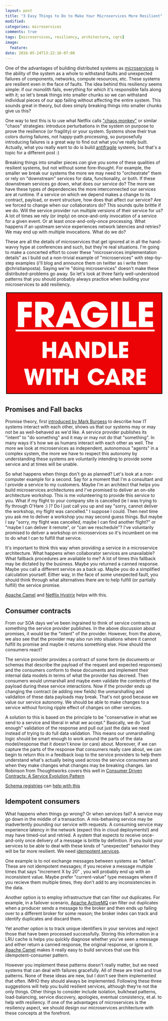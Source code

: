 ```yaml
---
layout: post
title: "3 Easy Things to Do to Make Your Microservices More Resilient"
modified:
categories: microservices
comments: true
tags: [microservices, resiliency, architecture, cqrs]
image:
  feature:
date: 2016-05-24T13:22:16-07:00
---
```


One of the advantages of building distributed systems as [microservices][microservices] is the ability of the system as a whole to withstand faults and unexpected failures of components, networks, compute resources, etc.  These systems are resilient even in the face of faults. The idea behind this resiliency seems simple: if our monolith fails, everything for which it's responsible fails along with it; so let's break things into smaller chunks so we can withstand individual pieces of our app failing without affecting the entire system. This sounds great in theory, but does simply breaking things into smaller chunks give us this?

One way to test this is to use what Netflix calls ["chaos monkey"][chaosmonkey] or similar "chaos" strategies: introduce perturbations in the system on purpose to prove the resilience (or fragility) or your system. Systems show their true colors during failures, not happy-path processing, so purposefully introducing failures is a great way to find out what you've really built. Actually, what you really want to do is build [antifragile][antifragile] systems, but that's a topic for a different post :)
 
Breaking things into smaller pieces _can_ give you some of these qualities of resilient systems, but not without some fore-thought. For example, the smaller we break our systems the more we may need to "orchestrate" them or rely on "downstream" services for data, functionality, or both. If these downstream services go down, what does our service do? The more we have these types of dependencies the more interconnected our services are at runtime. If a service on which we depend makes a change to its contract, payload, or event structure, how does that affect our service? Are we forced to change when our collaborators do? This sounds quite brittle if we do. Will the service provider run multiple versions of their service for us? A lot of times we rely (or imply) on once-and-only invocation of a service for a given event. Or at least once-and-only-once processing. What happens if an upstream service experiences network latencies and retries? We may end up with multiple invocations. What do we do?
 
 
These are all the details of microservices that get ignored at in all the hand-wavvy hype at conferences and such, but they're real situations.  I'm going to make a concerted effort to cover these "microservices implementation details" as I build out a non-trivial example of "microservices" with step-by-step examples (i'll blog and announce them on twitter as i write them @christianposta). Saying we're "doing microservices" doesn't make these distributed-problems go away. So let's look at three fairly well-understood patterns that you should probably always practice when building your microservices to add resiliency.

![fragile](/images/fragile.jpg)


## Promises and Fall backs

Promise theory, first [introduced by Mark Burgess][promises] to describe how IT systems interact with each other, shows us that our systems may or may not be as well-behaved as we'd like. A service provider publishes its "intent" to "do something" and it may or may not do that "something". In many ways it's how we as humans interact with each other as well. The more we look at microservices as independent, autonomous "agents" in a complex system, the more we have to respect this autonomy by understanding these systems are voluntarily intending to provide some service and at times will be unable. 

So what happens when things don't go as planned? Let's look at a non-computer example for a second. Say for a moment that I'm a consultant and I provide a service to my customers. Maybe I'm an architect that helps you build microservices architectures and I've promised to deliver an on-site architecture workshop. This is me volunteering to provide this service to you. What if my flight to your company site is cancelled (ie I was trying to fly through O'Hare :) )? Do I just call you up and say "sorry, cannot deliver the workshop, my flight was cancelled." I suppose I could. Then next time you ask me to deliver a workshop you may second guess things. But maybe I say "sorry, my flight was cancelled, maybe I can find another flight?" or "maybe I can deliver it remote", or "can we reschedule"? I've voluntarily promised to deliver a workshop on microservices so it's incumbent on me to do what I can to fulfill that service. 
  
 It's important to think this way when providing a service in a microservice architecture. What happens when collaborator services are unavailable? What fallback procedures are available to me? A lot of times this fallback may be dictated by the business. Maybe you returned a canned response. Maybe you call a different service as a back up. Maybe you do a simplified calculation yourself. Either way, in the face of some unexpected fault, you should think through what alternatives there are to help fulfill (or partially fulfill) the service promise. 
 
[Apache Camel][camel] and [Netflix Hystrix][hystrix] helps with this.

## Consumer contracts

From our SOA days we've been ingrained to think of service contracts as something the service provider publishes. In the above discussion about promises, it would be the "intent" of the provider. However, from the above, we also see that the provider may also run into situations where it cannot fulfill its promise and maybe it returns something else. How should the consumers react?

The service provider provides a contract of some form (ie documents or schemas that describe the payload of the request and expected responses) and the consumers conform to these documents and implement their internal data models in terms of what the provider has decreed. Then consumers would unmarshall and maybe even validate the contents of the payload during these service interactions. Now if the provider ends up changing the contract (ie adding new fields) the unmarshalling and validation of these data payloads may break. That's not good because we value our service autonomy. We should be able to make changes to a service without forcing ripple effect of changes on other services. 

A solution to this is based on the principle to be "conservative in what we send to a service and liberal in what we accept." Basically, we do "just enough" validation of the response and pull out just the data we need instead of trying to do full data validation. This means our unmarshalling logic should be smart enough to work around the parts of the data model/response that it doesn't know (or care) about. Moreover, if we can capture the parts of the response that consumers really care about, we can begin to return this in a feedback loop to the service providers to help them understand what's actually being used across the service consumers and when they make changes what changes may be breaking changes. Ian Robinson from Thoughtworks covers this well in [Consumer Driven Contracts: A Service Evolution Pattern][consumer-contracts]  

[Schema registries](https://github.com/confluentinc/schema-registry) can [help with this](http://www.confluent.io/blog/schema-registry-kafka-stream-processing-yes-virginia-you-really-need-one)

## Idempotent consumers

What happens when things go wrong? Or when services fail? A service may go down in the middle of a transaction. A mis-behaving service may be inadvertently pounding our service with requests. A consuming service may experience latency in the network (expect this in cloud deployments!) and may have timed-out and retried. A system that expects to receive once-and-only once delivery of a message is brittle by definition. If you build your services to be able to deal with these kinds of "unexpected" behavior they will be far more resilient. We need [idempotent services][idempotent]. 
 
One example is to not exchange messages between systems as "deltas". These are not idempotent messages; if you receive a message multiple times that says "increment X by 20" , you will probably end up with an inconsistent value. Maybe prefer "current-value" type messages where if you recieve them multiple times, they don't add to any inconsistencies in the data. 

Another option is to employ infrastructure that can filter out duplicates. For example, in a failover scenario, [Apache ActiveMQ][activemq] can filter out duplicates when a producer sends a message to the broker and then ends up failing over to a different broker for some reason; the broker index can track and identify duplicates and discard them. 

Yet another option is to track unique identifiers in your services and reject those that have been processed successfully. Storing this information in a LRU cache is helps you quickly diagnose whether you've seen a message and either return a canned response, the original response, or ignore it. [Apache Camel][camel] makes it really easy to build services that use this idempotent-consumer pattern. 




However you implement these patterns doesn't really matter, but we need systems that can deal with failures gracefully. All of these are tried and true patterns. None of these ideas are new, but I don't see them implemented that often. IMHO they should always be implemented. Following these three suggestions will help you build resilient services, although they're not the only things. Other things to consider include isolation, bulkhead patterns, load-balancing, service discovery, apologies, eventual consistency, et.al. to help with resiliency. If one of the advantages of microservices is the resiliency aspect, we should design our microservices architecture with these concepts at the forefront.  


[promises]: https://en.wikipedia.org/wiki/Promise_theory
[microservices]: http://martinfowler.com/articles/microservices.html
[chaosmonkey]: http://fabric8.io/guide/chaosMonkey.html
[antifragile]: http://www.amazon.com/Antifragile-Things-That-Disorder-Incerto/dp/0812979680
[consumer-contracts]: http://martinfowler.com/articles/consumerDrivenContracts.html
[hystrix]: https://github.com/Netflix/Hystrix
[idempotent]: http://camel.apache.org/idempotent-consumer.html
[activemq]: http://activemq.apache.org
[camel]: http://camel.apache.org